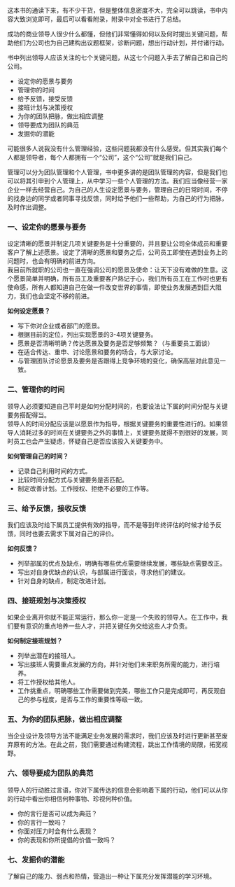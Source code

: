 这本书的通读下来，有不少干货，但是整体信息密度不大，完全可以跳读，书中内容大致浏览即可，最后可以看看附录，附录中对全书进行了总结。

成功的商业领导人很少什么都懂，但他们非常懂得如何以及何时提出关键问题，帮助他们为公司也为自己建构出议题框架，诊断问题，想出行动计划，并付诸行动。

书中列出领导人应该关注的七个关键问题，从这七个问题入手去了解自己和自己的公司。

* 设定你的愿景与要务
* 管理你的时间
* 给予反馈，接受反馈
* 接班计划与决策授权
* 为你的团队把脉，做出相应调整
* 领导要成为团队的典范
* 发掘你的潜能

可能很多人说我没有什么管理经验，这些问题我都没有什么感受。但其实我们每个人都是领导者，每个人都拥有一个“公司”，这个“公司”就是我们自己。

管理可以分为团队管理和个人管理，书中更多讲的是团队管理的内容，但是我们也可以将其引申到个人管理上，从中学习一些个人管理的方法。我们应当像经营一家企业一样去经营自己。为自己的人生设定愿景与要务，管理自己的日常时间，不停的找身边的同学或者同事寻找反馈，同时给予他们一些帮助，为自己的行为把脉，及时作出调整。

### 一、设定你的愿景与要务
设定清晰的愿景并制定几项关键要务是十分重要的，并且要让公司全体成员和重要客户了解上述愿景。设定了清晰的愿景和要务之后，公司员工即使在遇到业务上的问题时，也会有明确的前进方向。  
我目前所就职的公司也一直在强调公司的愿景及使命：让天下没有难做的生意。这个愿景简单并明确，所有员工及重要客户熟记于心，我们所有员工在工作时也更有使命感，所有人都知道自己在做一件改变世界的事情，即使业务发展遇到巨大阻力，我们也会坚定不移的前进。

**如何设定愿景？** 

* 写下你对企业或者部门的愿景。
* 根据目前的定位，列出实现愿景的3-4项关键要务。
* 愿景是否清晰明确？传达愿景及要务是否足够频繁？（与重要员工面谈）
* 在适合传达、重申、讨论愿景和要务的场合，与大家讨论。
* 与管理团队讨论愿景及要务是否跟得上竞争环境的变化，确保高层对此意见一致。

### 二、管理你的时间
领导人必须要知道自己平时是如何分配时间的，也要设法让下属的时间分配与关键要务搭配得当。  
领导人的时间分配应该是以愿景作为指导，根据关键要务的重要性进行的。如果领导人消耗过多的时间在关键要务之外的事情上，关键要务就得不到很好的发展，同时员工也会产生疑虑，怀疑自己是否应该投入关键要务中。

**如何管理自己的时间？**

* 记录自己利用时间的方式。
* 比较时间分配方式与关键要务是否匹配。
* 制定改善计划。工作授权、拒绝不必要的工作等。

### 三、给予反馈，接收反馈
我们应该及时给下属员工提供有效的指导，而不是等到年终评估的时候才给予反馈，同时也要去需求下属对自己的评价。

**如何反馈？**

* 列举部属的优点及缺点，明确有哪些优点需要继续发展，哪些缺点需要改正。
* 写出对自身优缺点的认识，与部属进行面谈，寻求他们的建议。
* 针对自身的缺点，制定改进计划。

### 四、接班规划与决策授权
如果企业离开你就不能正常运行，那么你一定是一个失败的领导人。在工作中，我们要有意识的重点培养一些人才，并把关键任务交给这些人才负责。

**如何制定接班规划？**

* 列举出潜在的接班人。
* 写出接班人需要重点发展的方向，并针对他们未来职务所需的能力，进行培养。
* 将工作授权给其他人。
* 工作挑重点，明确哪些工作需要做到完美，哪些工作只是完成即可，再反观自己的参与程度，是否与工作的重要性等级一致。

### 五、为你的团队把脉，做出相应调整
当企业设计及领导方法不能满足业务发展的需求时，我们应该及时进行更新甚至废弃原有的方法。在此之前，我们需要通过构建流程，跳出工作情境的局限，拓宽视野。

### 六、领导要成为团队的典范
领导人的行动胜过言语，你对下属传达的信息会影响着下属的行动，他们可以从你的行动中看出你相信何种事物、珍视何种价值。

* 你的言行是否可以成为典范？
* 你的言行一致吗？
* 你面对压力时会有什么表现？
* 你的表现和你所提倡的价值一致吗？

### 七、发掘你的潜能
了解自己的能力、弱点和热情，营造出一种让下属充分发挥潜能的学习环境。
